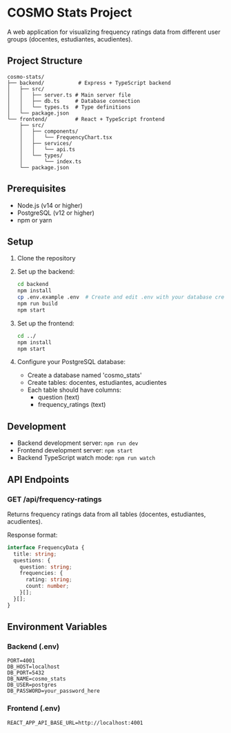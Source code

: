 # COSMO Stats Project

A web application for visualizing frequency ratings data from different user groups (docentes, estudiantes, acudientes).

## Project Structure

```
cosmo-stats/
├── backend/           # Express + TypeScript backend
│   ├── src/
│   │   ├── server.ts # Main server file
│   │   ├── db.ts     # Database connection
│   │   └── types.ts  # Type definitions
│   └── package.json
└── frontend/         # React + TypeScript frontend
    ├── src/
    │   ├── components/
    │   │   └── FrequencyChart.tsx
    │   ├── services/
    │   │   └── api.ts
    │   └── types/
    │       └── index.ts
    └── package.json
```

## Prerequisites

- Node.js (v14 or higher)
- PostgreSQL (v12 or higher)
- npm or yarn

## Setup

1. Clone the repository
2. Set up the backend:
   ```bash
   cd backend
   npm install
   cp .env.example .env  # Create and edit .env with your database credentials
   npm run build
   npm start
   ```

3. Set up the frontend:
   ```bash
   cd ../
   npm install
   npm start
   ```

4. Configure your PostgreSQL database:
   - Create a database named 'cosmo_stats'
   - Create tables: docentes, estudiantes, acudientes
   - Each table should have columns:
     - question (text)
     - frequency_ratings (text)

## Development

- Backend development server: `npm run dev`
- Frontend development server: `npm start`
- Backend TypeScript watch mode: `npm run watch`

## API Endpoints

### GET /api/frequency-ratings

Returns frequency ratings data from all tables (docentes, estudiantes, acudientes).

Response format:
```typescript
interface FrequencyData {
  title: string;
  questions: {
    question: string;
    frequencies: {
      rating: string;
      count: number;
    }[];
  }[];
}
```

## Environment Variables

### Backend (.env)
```
PORT=4001
DB_HOST=localhost
DB_PORT=5432
DB_NAME=cosmo_stats
DB_USER=postgres
DB_PASSWORD=your_password_here
```

### Frontend (.env)
```
REACT_APP_API_BASE_URL=http://localhost:4001
```
